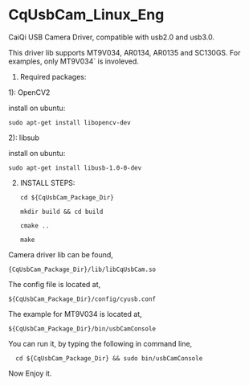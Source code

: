 # CqUsbCam_Linux_Eng

CaiQi USB Camera Driver, compatible with usb2.0 and usb3.0.

This driver lib supports MT9V034, AR0134, AR0135 and SC130GS. For examples, only MT9V034` is involeved. 

1. Required packages:

1): OpenCV2

install on ubuntu:

    sudo apt-get install libopencv-dev

2): libsub

install on ubuntu:

    sudo apt-get install libusb-1.0-0-dev

2. INSTALL STEPS:

       cd ${CqUsbCam_Package_Dir}

       mkdir build && cd build

       cmake ..

       make

Camera driver lib can be found,

    {CqUsbCam_Package_Dir}/lib/libCqUsbCam.so

The config file is located at,

    ${CqUsbCam_Package_Dir}/config/cyusb.conf

The example for MT9V034 is located at,

    ${CqUsbCam_Package_Dir}/bin/usbCamConsole

You can run it, by typing the following in command line,

      cd ${CqUsbCam_Package_Dir} && sudo bin/usbCamConsole

Now Enjoy it.
